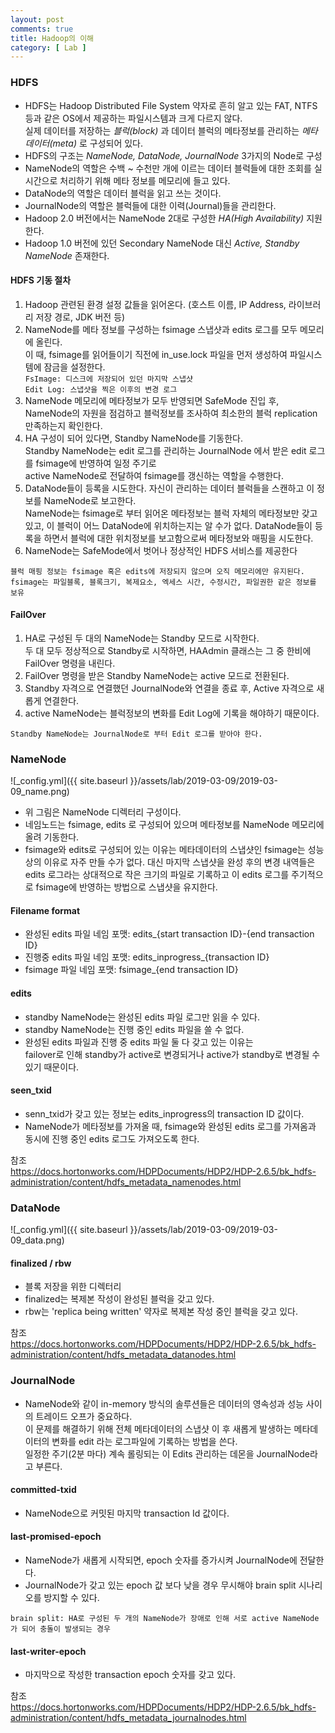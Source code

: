 ```yaml
---
layout: post
comments: true
title: Hadoop의 이해
category: [ Lab ]
---
```


### HDFS
* HDFS는 Hadoop Distributed File System 약자로 흔히 알고 있는 FAT, NTFS 등과 같은 OS에서 제공하는 파일시스템과 크게 다르지 않다.  
실제 데이터를 저장하는 *블럭(block)* 과 데이터 블럭의 메타정보를 관리하는 *메타데이터(meta)* 로 구성되어 있다.
* HDFS의 구조는 *NameNode, DataNode, JournalNode* 3가지의 Node로 구성
* NameNode의 역할은 수백 ~ 수천만 개에 이르는 데이터 블럭들에 대한 조회를 실시간으로 처리하기 위해 메타 정보를 메모리에 들고 있다.
* DataNode의 역할은 데이터 블럭을 읽고 쓰는 것이다.
* JournalNode의 역할은 블럭들에 대한 이력(Journal)들을 관리한다.
* Hadoop 2.0 버전에서는 NameNode 2대로 구성한 *HA(High Availability)* 지원한다.
* Hadoop 1.0 버전에 있던 Secondary NameNode 대신 *Active, Standby NameNode* 존재한다.

#### HDFS 기동 절차
1. Hadoop 관련된 환경 설정 값들을 읽어온다. (호스트 이름, IP Address, 라이브러리 저장 경로, JDK 버전 등)  
2. NameNode를 메타 정보를 구성하는 fsimage 스냅샷과 edits 로그를 모두 메모리에 올린다.    
이 때, fsimage를 읽어들이기 직전에 in_use.lock 파일을 먼저 생성하여 파일시스템에 잠금을 설정한다.   
`FsImage: 디스크에 저장되어 있던 마지막 스냅샷`  
`Edit Log: 스냅샷을 찍은 이후의 변경 로그`  
3. NameNode 메모리에 메타정보가 모두 반영되면 SafeMode 진입 후,   
NameNode의 자원을 점검하고 블럭정보를 조사하여 최소한의 블럭 replication 만족하는지 확인한다.  
4. HA 구성이 되어 있다면, Standby NameNode를 기동한다.   
Standby NameNode는 edit 로그를 관리하는 JournalNode 에서 받은 edit 로그를 fsimage에 반영하여 일정 주기로  
active NameNode로 전달하여 fsimage를 갱신하는 역할을 수행한다.
5. DataNode들이 등록을 시도한다. 자신이 관리하는 데이터 블럭들을 스캔하고 이 정보를 NameNode로 보고한다.  
NameNode는 fsimage로 부터 읽어온 메타정보는 블럭 자체의 메타정보만 갖고 있고, 이 블럭이 어느 DataNode에 위치하는지는 알 수가 없다.
DataNode들이 등록을 하면서 블럭에 대한 위치정보를 보고함으로써 메타정보와 매핑을 시도한다. 
6. NameNode는 SafeMode에서 벗어나 정상적인 HDFS 서비스를 제공한다
  
`블럭 매핑 정보는 fsimage 혹은 edits에 저장되지 않으며 오직 메모리에만 유지된다.`  
`fsimage는 파일블록, 블록크기, 복제요소, 엑세스 시간, 수정시간, 파일권한 같은 정보를 보유`


#### FailOver
1. HA로 구성된 두 대의 NameNode는 Standby 모드로 시작한다.   
두 대 모두 정상적으로 Standby로 시작하면, HAAdmin 클래스는 그 중 한비에 FailOver 명령을 내린다.
2. FailOver 명령을 받은 Standby NameNode는 active 모드로 전환된다.
3. Standby 자격으로 연결했던 JournalNode와 연결을 종료 후, Active 자격으로 새롭게 연결한다.
4. active NameNode는 블럭정보의 변화를 Edit Log에 기록을 해야하기 때문이다.

`Standby NameNode는 JournalNode로 부터 Edit 로그를 받아야 한다.`  


### NameNode
![_config.yml]({{ site.baseurl }}/assets/lab/2019-03-09/2019-03-09_name.png)
* 위 그림은 NameNode 디렉터리 구성이다.
* 네임노드는 fsimage, edits 로 구성되어 있으며 메타정보를 NameNode 메모리에 올려 기동한다.
* fsimage와 edits로 구성되어 있는 이유는 메타데이터의 스냅샷인 fsimage는 성능 상의 이유로 자주 만들 수가 없다. 
대신 마지막 스냅샷을 완성 후의 변경 내역들은 edits 로그라는 상대적으로 작은 크기의 파일로 기록하고 이 edits 로그를 주기적으로
fsimage에 반영하는 방법으로 스냅샷을 유지한다.

#### Filename format
* 완성된 edits 파일 네임 포맷: edits_{start transaction ID}-{end transaction ID}
* 진행중 edits 파일 네임 포맷: edits_inprogress_{transaction ID}
* fsimage 파일 네임 포맷: fsimage_{end transaction ID}

#### edits
* standby NameNode는 완성된 edits 파일 로그만 읽을 수 있다.
* standby NameNode는 진행 중인 edits 파일을 쓸 수 없다.
* 완성된 edits 파일과 진행 중 edits 파일 둘 다 갖고 있는 이유는   
failover로 인해 standby가 active로 변경되거나 active가 standby로 변경될 수 있기 때문이다.

#### seen_txid
* senn_txid가 갖고 있는 정보는 edits_inprogress의 transaction ID 값이다.
* NameNode가 메타정보를 가져올 때, fsimage와 완성된 edits 로그를 가져옴과 동시에 진행 중인 edits 로그도 가져오도록 한다.
  
참조  
<https://docs.hortonworks.com/HDPDocuments/HDP2/HDP-2.6.5/bk_hdfs-administration/content/hdfs_metadata_namenodes.html>

### DataNode
![_config.yml]({{ site.baseurl }}/assets/lab/2019-03-09/2019-03-09_data.png)
#### finalized / rbw
* 블록 저장을 위한 디렉터리
* finalized는 복제본 작성이 완성된 블럭을 갖고 있다.
* rbw는 'replica being written' 약자로 복제본 작성 중인 블럭을 갖고 있다. 

참조  
<https://docs.hortonworks.com/HDPDocuments/HDP2/HDP-2.6.5/bk_hdfs-administration/content/hdfs_metadata_datanodes.html>

### JournalNode
* NameNode와 같이 in-memory 방식의 솔루션들은 데이터의 영속성과 성능 사이의 트레이드 오프가 중요하다.  
이 문제를 해결하기 위해 전체 메타데이터의 스냅샷 이 후 새롭게 발생하는 메타데이터의 변화를 edit 라는 로그파일에 기록하는 방법을 쓴다.  
일정한 주기(2분 마다) 계속 롤링되는 이 Edits 관리하는 데몬을 JournalNode라고 부른다.

#### committed-txid
* NameNode으로 커밋된 마지막 transaction Id 값이다.

#### last-promised-epoch
* NameNode가 새롭게 시작되면, epoch 숫자를 증가시켜 JournalNode에 전달한다.  
* JournalNode가 갖고 있는 epoch 값 보다 낮을 경우 무시해야 brain split 시나리오를 방지할 수 있다.  

`brain split: HA로 구성된 두 개의 NameNode가 장애로 인해 서로 active NameNode가 되어 충돌이 발생되는 경우`

#### last-writer-epoch
* 마지막으로 작성한 transaction epoch 숫자를 갖고 있다. 

참조  
<https://docs.hortonworks.com/HDPDocuments/HDP2/HDP-2.6.5/bk_hdfs-administration/content/hdfs_metadata_journalnodes.html>
